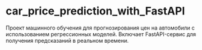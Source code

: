 # car_price_prediction_with_FastAPI
Проект машинного обучения для прогнозирования цен на автомобили с использованием регрессионных моделей. Включает FastAPI-сервис для получения предсказаний в реальном времени.
